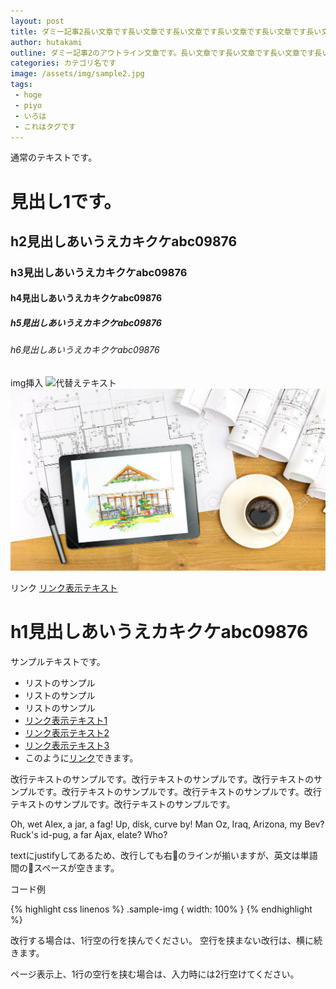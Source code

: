 ```yaml
---
layout: post
title: ダミー記事2長い文章です長い文章です長い文章です長い文章です長い文章です長い文章です長い文章です長い文章です
author: hutakami
outline: ダミー記事2のアウトライン文章です。長い文章です長い文章です長い文章です長い文章です長い文章です
categories: カテゴリ名です
image: /assets/img/sample2.jpg
tags:
 - hoge
 - piyo
 - いろは
 - これはタグです
---
```

通常のテキストです。
# 見出し1です。
## h2見出しあいうえカキクケabc09876
### h3見出しあいうえカキクケabc09876
#### h4見出しあいうえカキクケabc09876
##### h5見出しあいうえカキクケabc09876
###### h6見出しあいうえカキクケabc09876

img挿入
![代替えテキスト](画像パス)
![sample画像](/assets/img/sample.jpg)

リンク
[リンク表示テキスト](リンク先URL)


# h1見出しあいうえカキクケabc09876

サンプルテキストです。

* リストのサンプル
* リストのサンプル
* リストのサンプル
* [リンク表示テキスト1](リンク先URL)
* [リンク表示テキスト2](リンク先URL)
* [リンク表示テキスト3](リンク先URL)
* このように[リンク](リンク先URL)できます。

改行テキストのサンプルです。改行テキストのサンプルです。改行テキストのサンプルです。改行テキストのサンプルです。改行テキストのサンプルです。改行テキストのサンプルです。改行テキストのサンプルです。

Oh, wet Alex, a jar, a fag! Up, disk, curve by! Man Oz, Iraq, Arizona, my Bev? Ruck's id-pug, a far Ajax, elate? Who?

textにjustifyしてあるため、改行しても右のラインが揃いますが、英文は単語間のスペースが空きます。

コード例

{% highlight css linenos %}
.sample-img {
  width: 100%
}
{% endhighlight %}

改行する場合は、1行空の行を挟んでください。
空行を挟まない改行は、横に続きます。

ページ表示上、1行の空行を挟む場合は、入力時には2行空けてください。
